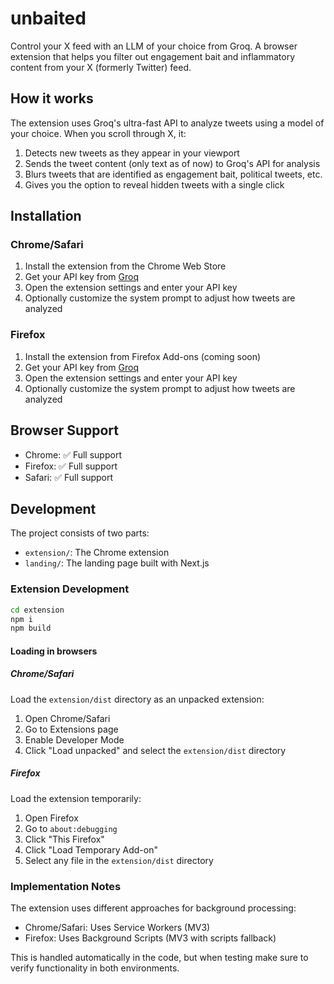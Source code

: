 # unbaited

Control your X feed with an LLM of your choice from Groq. A browser extension that helps you filter out engagement bait and inflammatory content from your X (formerly Twitter) feed.

## How it works

The extension uses Groq's ultra-fast API to analyze tweets using a model of your choice. When you scroll through X, it:

1. Detects new tweets as they appear in your viewport
2. Sends the tweet content (only text as of now) to Groq's API for analysis
3. Blurs tweets that are identified as engagement bait, political tweets, etc.
4. Gives you the option to reveal hidden tweets with a single click

## Installation

### Chrome/Safari
1. Install the extension from the Chrome Web Store
2. Get your API key from [Groq](https://console.groq.com)
3. Open the extension settings and enter your API key
4. Optionally customize the system prompt to adjust how tweets are analyzed

### Firefox
1. Install the extension from Firefox Add-ons (coming soon)
2. Get your API key from [Groq](https://console.groq.com) 
3. Open the extension settings and enter your API key
4. Optionally customize the system prompt to adjust how tweets are analyzed

## Browser Support

- Chrome: ✅ Full support
- Firefox: ✅ Full support
- Safari: ✅ Full support

## Development

The project consists of two parts:
- `extension/`: The Chrome extension
- `landing/`: The landing page built with Next.js

### Extension Development

```bash
cd extension
npm i
npm build
```

#### Loading in browsers

##### Chrome/Safari
Load the `extension/dist` directory as an unpacked extension:
1. Open Chrome/Safari
2. Go to Extensions page
3. Enable Developer Mode
4. Click "Load unpacked" and select the `extension/dist` directory

##### Firefox
Load the extension temporarily:
1. Open Firefox
2. Go to `about:debugging`
3. Click "This Firefox"
4. Click "Load Temporary Add-on"
5. Select any file in the `extension/dist` directory

### Implementation Notes

The extension uses different approaches for background processing:
- Chrome/Safari: Uses Service Workers (MV3)
- Firefox: Uses Background Scripts (MV3 with scripts fallback)

This is handled automatically in the code, but when testing make sure to verify functionality in both environments.
